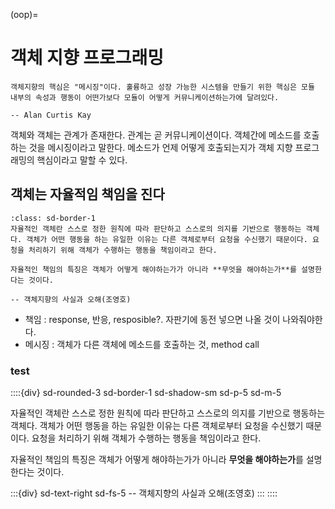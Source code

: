 (oop)=
# 객체 지향 프로그래밍

```{epigraph}
객체지향의 핵심은 "메시징"이다. 훌륭하고 성장 가능한 시스템을 만들기 위한 핵심은 모듈 내부의 속성과 행동이 어떤가보다 모듈이 어떻게 커뮤니케이션하는가에 달려있다.

-- Alan Curtis Kay
```

객체와 객체는 관계가 존재한다. 관계는 곧 커뮤니케이션이다. 객체간에 메소드를 호출하는 것을 메시징이라고 말한다. 메소드가 언제 어떻게 호출되는지가 객체 지향 프로그래밍의 핵심이라고 말할 수 있다.

## 객체는 자율적임 책임을 진다

```{epigraph}
:class: sd-border-1
자율적인 객체란 스스로 정한 원칙에 따라 판단하고 스스로의 의지를 기반으로 행동하는 객체다. 객체가 어떤 행동을 하는 유일한 이유는 다른 객체로부터 요청을 수신했기 때문이다. 요청을 처리하기 위해 객체가 수행하는 행동을 책임이라고 한다.

자율적인 책임의 특징은 객체가 어떻게 해야하는가가 아니라 **무엇을 해야하는가**를 설명한다는 것이다.

-- 객체지향의 사실과 오해(조영호)
```

- 책임 : response, 반응, resposible?. 자판기에 동전 넣으면 나올 것이 나와줘야한다.
- 메시징 : 객체가 다른 객체에 메소드를 호출하는 것, method call


### test

::::{div} sd-rounded-3 sd-border-1 sd-shadow-sm sd-p-5 sd-m-5

자율적인 객체란 스스로 정한 원칙에 따라 판단하고 스스로의 의지를 기반으로 행동하는 객체다. 객체가 어떤 행동을 하는 유일한 이유는 다른 객체로부터 요청을 수신했기 때문이다. 요청을 처리하기 위해 객체가 수행하는 행동을 책임이라고 한다.

자율적인 책임의 특징은 객체가 어떻게 해야하는가가 아니라 **무엇을 해야하는가**를 설명한다는 것이다.

:::{div} sd-text-right sd-fs-5
-- 객체지향의 사실과 오해(조영호)
:::
::::
